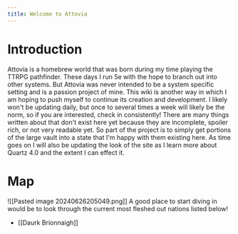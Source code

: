 ```yaml
---
title: Welcome to Attovia
---
```


# Introduction
Attovia is a homebrew world that was born during my time playing the TTRPG pathfinder. These days I run 5e with the hope to branch out into other systems. But Attovia was never intended to be a system specific setting and is a passion project of mine. This wiki is another way in which I am hoping to push myself to continue its creation and development. I likely won't be updating daily, but once to several times a week will likely be the norm, so if you are interested, check in consistently! There are many things written about that don't exist here yet because they are incomplete, spoiler rich, or not very readable yet. So part of the project is to simply get portions of the large vault into a state that I'm happy with them existing here.
As time goes on I will also be updating the look of the site as I learn more about Quartz 4.0 and the extent I can effect it.
# Map
![[Pasted image 20240626205049.png]]
A good place to start diving in would be to look through the current most fleshed out nations listed below!
- [[Daurk Brionnaigh]]